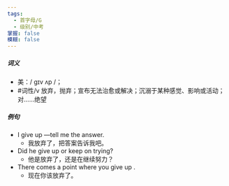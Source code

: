 ```yaml
---
tags:
  - 首字母/G
  - 级别/中考
掌握: false
模糊: false
---
```

##### 词义
- 美：/ ɡɪv ʌp /；
- #词性/v  放弃，抛弃；宣布无法治愈或解决；沉溺于某种感觉、影响或活动；对……绝望
##### 例句
- I give up —tell me the answer.
	- 我放弃了，把答案告诉我吧。
- Did he give up or keep on trying?
	- 他是放弃了，还是在继续努力？
- There comes a point where you give up .
	- 现在你该放弃了。
